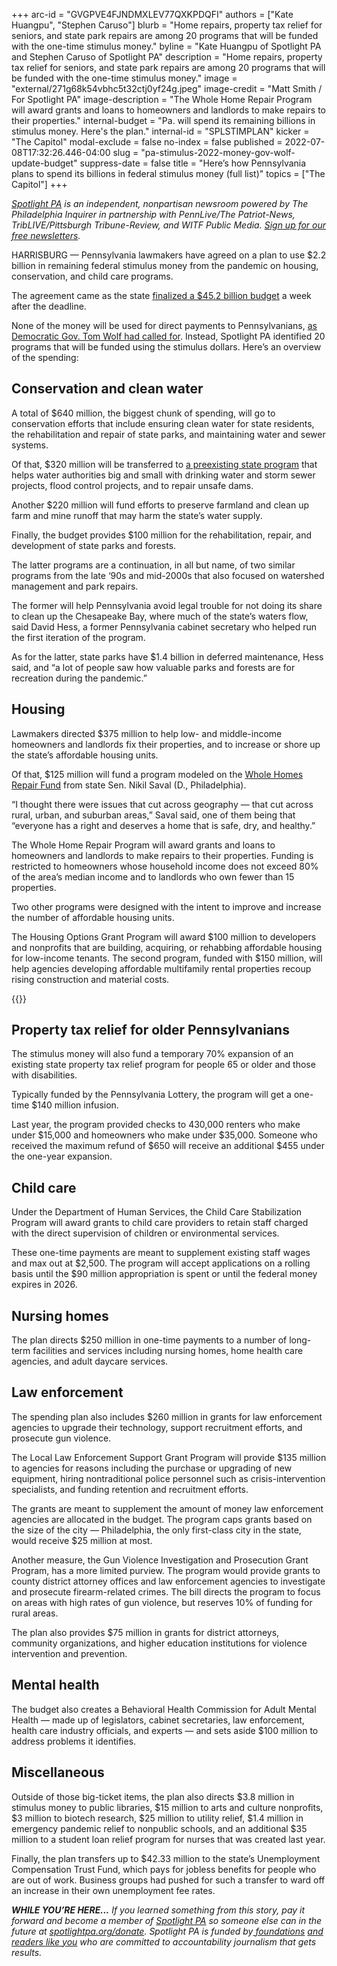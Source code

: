 +++
arc-id = "GVGPVE4FJNDMXLEV77QXKPDQFI"
authors = ["Kate Huangpu", "Stephen Caruso"]
blurb = "Home repairs, property tax relief for seniors, and state park repairs are among 20 programs that will be funded with the one-time stimulus money."
byline = "Kate Huangpu of Spotlight PA and Stephen Caruso of Spotlight PA"
description = "Home repairs, property tax relief for seniors, and state park repairs are among 20 programs that will be funded with the one-time stimulus money."
image = "external/271g68k54vbhc5t32ctj0yf24g.jpeg"
image-credit = "Matt Smith / For Spotlight PA"
image-description = "The Whole Home Repair Program will award grants and loans to homeowners and landlords to make repairs to their properties."
internal-budget = "Pa. will spend its remaining billions in stimulus money. Here's the plan."
internal-id = "SPLSTIMPLAN"
kicker = "The Capitol"
modal-exclude = false
no-index = false
published = 2022-07-08T17:32:26.446-04:00
slug = "pa-stimulus-2022-money-gov-wolf-update-budget"
suppress-date = false
title = "Here’s how Pennsylvania plans to spend its billions in federal stimulus money (full list)"
topics = ["The Capitol"]
+++

<a href="https://www.spotlightpa.org/"><i>Spotlight PA</i></a><i> is an independent, nonpartisan newsroom powered by The Philadelphia Inquirer in partnership with PennLive/The Patriot-News, TribLIVE/Pittsburgh Tribune-Review, and WITF Public Media. </i><a href="https://www.spotlightpa.org/newsletters"><i>Sign up for our free newsletters</i></a><i>.</i>

HARRISBURG — Pennsylvania lawmakers have agreed on a plan to use $2.2 billion in remaining federal stimulus money from the pandemic on housing, conservation, and child care programs.

The agreement came as the state <a href="https://www.spotlightpa.org/news/2022/07/pa-budget-education-funding-stimulus-money-plan/">finalized a $45.2 billion budget</a> a week after the deadline.

None of the money will be used for direct payments to Pennsylvanians, <a href="https://www.governor.pa.gov/newsroom/wolf-administration-continues-push-for-2000-direct-payments-to-pennsylvanians-as-prices-soar/">as Democratic Gov. Tom Wolf had called for</a>. Instead, Spotlight PA identified 20 programs that will be funded using the stimulus dollars. Here’s an overview of the spending:

<script src="https://www.spotlightpa.org/embed.js" async></script><div data-spl-embed-version="1" data-spl-src="https://www.spotlightpa.org/embeds/newsletter/"></div>

## Conservation and clean water

A total of $640 million, the biggest chunk of spending, will go to conservation efforts that include ensuring clean water for state residents, the rehabilitation and repair of state parks, and maintaining water and sewer systems.

Of that, $320 million will be transferred to <a href="https://dced.pa.gov/programs-funding/commonwealth-financing-authority-cfa/h20-pa/">a preexisting state program</a> that helps water authorities big and small with drinking water and storm sewer projects, flood control projects, and to repair unsafe dams.

Another $220 million will fund efforts to preserve farmland and clean up farm and mine runoff that may harm the state’s water supply.

Finally, the budget provides $100 million for the rehabilitation, repair, and development of state parks and forests.

The latter programs are a continuation, in all but name, of two similar programs from the late ‘90s and mid-2000s that also focused on watershed management and park repairs.

The former will help Pennsylvania avoid legal trouble for not doing its share to clean up the Chesapeake Bay, where much of the state’s waters flow, said David Hess, a former Pennsylvania cabinet secretary who helped run the first iteration of the program.

As for the latter, state parks have $1.4 billion in deferred maintenance, Hess said, and “a lot of people saw how valuable parks and forests are for recreation during the pandemic.”

## Housing

Lawmakers directed $375 million to help low- and middle-income homeowners and landlords fix their properties, and to increase or shore up the state’s affordable housing units.

Of that, $125 million will fund a program modeled on the <a href="https://www.legis.state.pa.us/cfdocs/billinfo/billinfo.cfm?syear=2021&sind=0&body=S&type=B&bn=1135">Whole Homes Repair Fund</a> from state Sen. Nikil Saval (D., Philadelphia).

“I thought there were issues that cut across geography — that cut across rural, urban, and suburban areas,” Saval said, one of them being that “everyone has a right and deserves a home that is safe, dry, and healthy.”

The Whole Home Repair Program will award grants and loans to homeowners and landlords to make repairs to their properties. Funding is restricted to homeowners whose household income does not exceed 80% of the area’s median income and to landlords who own fewer than 15 properties.

Two other programs were designed with the intent to improve and increase the number of affordable housing units.

The Housing Options Grant Program will award $100 million to developers and nonprofits that are building, acquiring, or rehabbing affordable housing for low-income tenants. The second program, funded with $150 million, will help agencies developing affordable multifamily rental properties recoup rising construction and material costs.

{{<picture src="external/98xbqakg6ngbpgrxteh8sccsvw.jpeg" description="$125 million will fund a program modeled on the Whole Homes Repair Fund from state Sen. Nikil Saval (D., Philadelphia)." caption="$125 million will fund a program modeled on the Whole Homes Repair Fund from state Sen. Nikil Saval (D., Philadelphia)." credit="MONICA HERNDON / Philadelphia Inquirer">}} 

## Property tax relief for older Pennsylvanians

The stimulus money will also fund a temporary 70% expansion of an existing state property tax relief program for people 65 or older and those with disabilities.

Typically funded by the Pennsylvania Lottery, the program will get a one-time $140 million infusion.

Last year, the program provided checks to 430,000 renters who make under $15,000 and homeowners who make under $35,000. Someone who received the maximum refund of $650 will receive an additional $455 under the one-year expansion.

## Child care

Under the Department of Human Services, the Child Care Stabilization Program will award grants to child care providers to retain staff charged with the direct supervision of children or environmental services.

These one-time payments are meant to supplement existing staff wages and max out at $2,500. The program will accept applications on a rolling basis until the $90 million appropriation is spent or until the federal money expires in 2026.

## Nursing homes

The plan directs $250 million in one-time payments to a number of long-term facilities and services including nursing homes, home health care agencies, and adult daycare services.

## Law enforcement

The spending plan also includes $260 million in grants for law enforcement agencies to upgrade their technology, support recruitment efforts, and prosecute gun violence.

The Local Law Enforcement Support Grant Program will provide $135 million to agencies for reasons including the purchase or upgrading of new equipment, hiring nontraditional police personnel such as crisis-intervention specialists, and funding retention and recruitment efforts.

The grants are meant to supplement the amount of money law enforcement agencies are allocated in the budget. The program caps grants based on the size of the city — Philadelphia, the only first-class city in the state, would receive $25 million at most.

Another measure, the Gun Violence Investigation and Prosecution Grant Program, has a more limited purview. The program would provide grants to county district attorney offices and law enforcement agencies to investigate and prosecute firearm-related crimes. The bill directs the program to focus on areas with high rates of gun violence, but reserves 10% of funding for rural areas.

The plan also provides $75 million in grants for district attorneys, community organizations, and higher education institutions for violence intervention and prevention.

<script src="https://www.spotlightpa.org/embed.js" async></script><div data-spl-embed-version="1" data-spl-src="https://www.spotlightpa.org/embeds/donate/"></div>

## Mental health

The budget also creates a Behavioral Health Commission for Adult Mental Health — made up of legislators, cabinet secretaries, law enforcement, health care industry officials, and experts — and sets aside $100 million to address problems it identifies.

## Miscellaneous

Outside of those big-ticket items, the plan also directs $3.8 million in stimulus money to public libraries, $15 million to arts and culture nonprofits, $3 million to biotech research, $25 million to utility relief, $1.4 million in emergency pandemic relief to nonpublic schools, and an additional $35 million to a student loan relief program for nurses that was created last year.

Finally, the plan transfers up to $42.33 million to the state’s Unemployment Compensation Trust Fund, which pays for jobless benefits for people who are out of work. Business groups had pushed for such a transfer to ward off an increase in their own unemployment fee rates.

<i><b>WHILE YOU’RE HERE...</b></i><i> If you learned something from this story, pay it forward and become a member of </i><a href="https://www.spotlightpa.org/"><i>Spotlight PA</i></a><i> so someone else can in the future at </i><a href="http://spotlightpa.org/donate"><i>spotlightpa.org/donate</i></a><i>. Spotlight PA is funded by</i><a href="https://www.spotlightpa.org/support"><i> foundations</i></a><i> </i><a href="https://www.spotlightpa.org/support"><i>and readers like you</i></a><i> who are committed to accountability journalism that gets results.</i>
